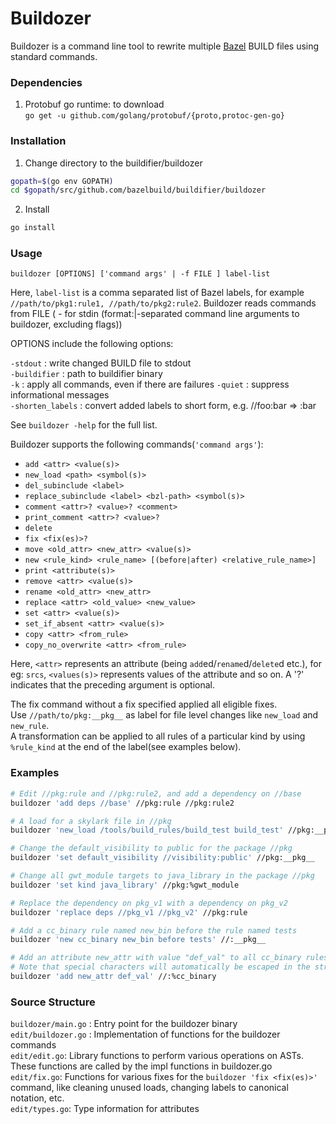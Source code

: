 # Buildozer

Buildozer is a command line tool to rewrite multiple
[Bazel](https://github.com/bazelbuild/bazel) BUILD files using
standard commands. 

### Dependencies

1. Protobuf go runtime: to download  
`go get -u github.com/golang/protobuf/{proto,protoc-gen-go}`


### Installation

1. Change directory to the buildifier/buildozer

```bash
gopath=$(go env GOPATH)
cd $gopath/src/github.com/bazelbuild/buildifier/buildozer
```

2. Install
```bash
go install
```

### Usage
`buildozer [OPTIONS] ['command args' | -f FILE ] label-list`

Here, `label-list` is a comma separated list of Bazel labels, for example
`//path/to/pkg1:rule1, //path/to/pkg2:rule2`. Buildozer reads commands from
FILE ( - for stdin (format:|-separated command line arguments to buildozer,
excluding flags))

OPTIONS include the following options:

`-stdout` : write changed BUILD file to stdout  
`-buildifier` : path to buildifier binary  
`-k` : apply all commands, even if there are failures 
`-quiet` : suppress informational messages  
`-shorten_labels` : convert added labels to short form, e.g. //foo:bar => :bar

See `buildozer -help` for the full list.  
  
Buildozer supports the following commands(`'command args'`):
- `add <attr> <value(s)>`
- `new_load <path> <symbol(s)>`
- `del_subinclude <label>`
- `replace_subinclude <label> <bzl-path> <symbol(s)>`
- `comment <attr>? <value>? <comment>`
- `print_comment <attr>? <value>?`
- `delete`
- `fix <fix(es)>?`
- `move <old_attr> <new_attr> <value(s)>`
- `new <rule_kind> <rule_name> [(before|after) <relative_rule_name>]`
- `print <attribute(s)>`
- `remove <attr> <value(s)>`
- `rename <old_attr> <new_attr>`
- `replace <attr> <old_value> <new_value>`
- `set <attr> <value(s)>`
- `set_if_absent <attr> <value(s)>`
- `copy <attr> <from_rule>`
- `copy_no_overwrite <attr> <from_rule>`

Here, `<attr>` represents an attribute (being `add`ed/`rename`d/`delete`d etc.),
for eg: `srcs`, `<values(s)>`  represents values of the attribute and so on.
A '?' indicates that the preceding argument is optional.

The fix command without a fix specified applied all eligible fixes.  
Use `//path/to/pkg:__pkg__` as label for file level changes like `new_load` and
`new_rule`.  
A transformation can be applied to all rules of a particular kind by using 
`%rule_kind` at the end of the label(see examples below).


### Examples

```bash
# Edit //pkg:rule and //pkg:rule2, and add a dependency on //base
buildozer 'add deps //base' //pkg:rule //pkg:rule2

# A load for a skylark file in //pkg
buildozer 'new_load /tools/build_rules/build_test build_test' //pkg:__pkg__

# Change the default_visibility to public for the package //pkg
buildozer 'set default_visibility //visibility:public' //pkg:__pkg__

# Change all gwt_module targets to java_library in the package //pkg
buildozer 'set kind java_library' //pkg:%gwt_module

# Replace the dependency on pkg_v1 with a dependency on pkg_v2
buildozer 'replace deps //pkg_v1 //pkg_v2' //pkg:rule

# Add a cc_binary rule named new_bin before the rule named tests
buildozer 'new cc_binary new_bin before tests' //:__pkg__

# Add an attribute new_attr with value "def_val" to all cc_binary rules
# Note that special characters will automatically be escaped in the string
buildozer 'add new_attr def_val' //:%cc_binary

```

### Source Structure

`buildozer/main.go` : Entry point for the buildozer binary  
`edit/buildozer.go` : Implementation of functions for the buildozer commands  
`edit/edit.go`: Library functions to perform various operations on ASTs. These
functions are called by the impl functions in buildozer.go  
`edit/fix.go`:  Functions for various fixes for the `buildozer 'fix <fix(es)>'`
command, like cleaning unused loads, changing labels to canonical notation, etc.  
`edit/types.go`: Type information for attributes  

